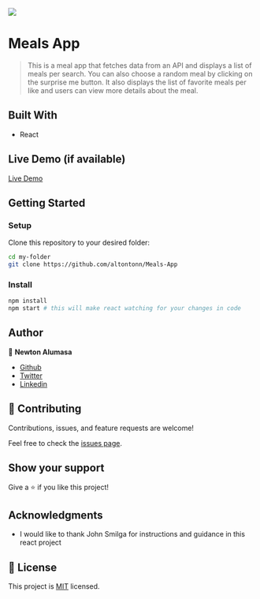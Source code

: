 ![](https://img.shields.io/badge/Microverse-blueviolet)

# Meals App

> This is a meal app that fetches data from an API and displays a list of meals per search. You can also choose a random meal by clicking on the surprise me button. It also displays the list of favorite meals per like and users can view more details about the meal.


## Built With

- React

## Live Demo (if available)

[Live Demo](https://soup-hub.netlify.app/)


## Getting Started

### Setup
Clone this repository to your desired folder:

```sh
cd my-folder
git clone https://github.com/altontonn/Meals-App
```

### Install
```sh
npm install
npm start # this will make react watching for your changes in code
```

## Author

👤 **Newton Alumasa**

- [Github](https://github.com/altontonn/)
- [Twitter](https://twitter.com/AlumasaNewton)
- [Linkedin](https://www.linkedin.com/in/newton-alumasa/)

## 🤝 Contributing

Contributions, issues, and feature requests are welcome!

Feel free to check the [issues page](https://github.com/altontonn/Meals-App/issues).

## Show your support

Give a ⭐️ if you like this project!

## Acknowledgments

- I would like to thank John Smilga for instructions and guidance in this react project

## 📝 License

This project is [MIT](./MIT.md) licensed.
